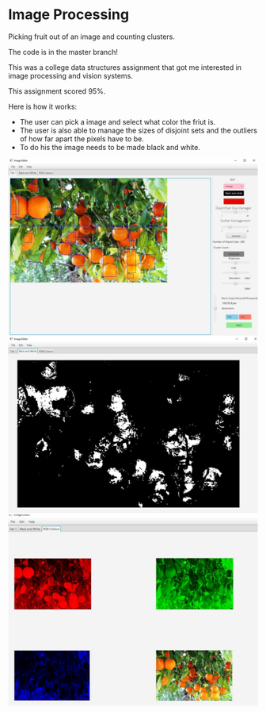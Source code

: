 # Image Processing
Picking fruit out of an image and counting clusters.

The code is in the master branch!

This was a college data structures assignment that got me interested in image processing and vision systems.

This assignment scored 95%.

Here is how it works: 

* The user can pick a image and select what color the friut is.
* The user is also able to manage the sizes of disjoint sets and the outliers of how far apart the pixels have to be.
* To do his the image needs to be made black and white.

<img src="https://github.com/DominikWawak/ImageProcessing/blob/main/imgproc1.JPG?raw=true">

<img src="https://github.com/DominikWawak/ImageProcessing/blob/main/imgproc2.JPG?raw=true" >

<img src="https://github.com/DominikWawak/ImageProcessing/blob/main/imageproc3.JPG?raw=true">
